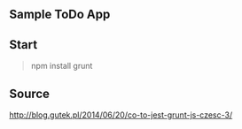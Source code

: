 Sample ToDo App
-----

Start
-----
> npm install
> grunt

Source
-----
http://blog.gutek.pl/2014/06/20/co-to-jest-grunt-js-czesc-3/
